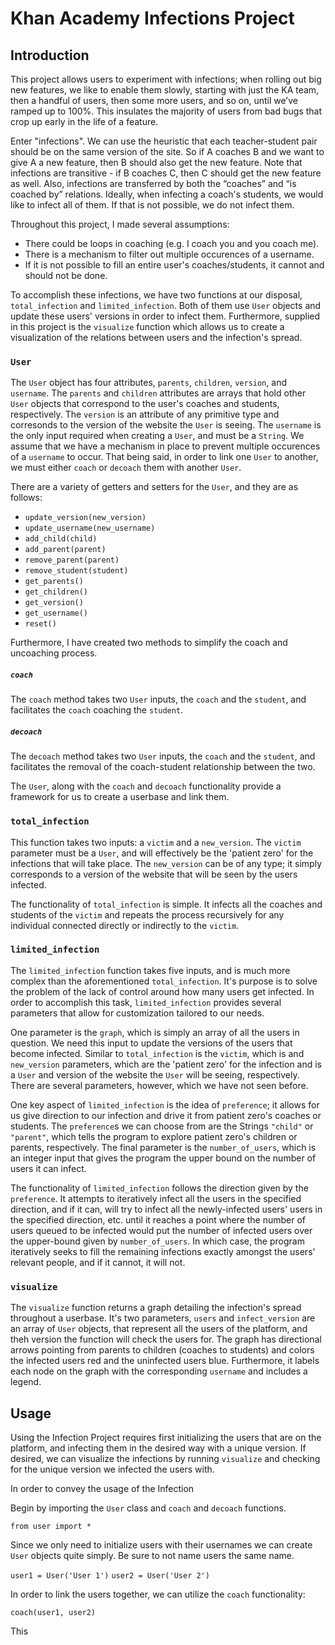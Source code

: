 # **Khan Academy Infections Project**



## **Introduction**


This project allows users to experiment with infections; when rolling out big new features, we like to enable them slowly, starting with just the KA team, then a handful of users, then some more users, and so on, until we’ve ramped up to 100%. This insulates the majority of users from bad bugs that crop up early in the life of a feature.

Enter "infections". We can use the heuristic that each teacher-student pair should be on the same version of the site. So if A coaches B and we want to give A a new feature, then B should also get the new feature. Note that infections are transitive - if B coaches C, then C should get the new feature as well. Also, infections are transferred by both the “coaches” and “is coached by” relations. Ideally, when infecting a coach's students, we would like to infect all of them. If that is not possible, we do not infect them.

Throughout this project, I made several assumptions:
 - There could be loops in coaching (e.g. I coach you and you coach me).
 - There is a mechanism to filter out multiple occurences of a username.
 - If it is not possible to fill an entire user's coaches/students, it cannot and should not be done.
 

To accomplish these infections, we have two functions at our disposal, `total_infection` and `limited_infection`. Both of them use `User` objects and update these users' versions in order to infect them. Furthermore, supplied in this project is the `visualize` function which allows us to create a visualization of the relations between users and the infection's spread.


### **`User`**


The `User` object has four attributes, `parents`, `children`, `version`, and `username`. The `parents` and `children` attributes are arrays that hold other `User` objects that correspond to the user's coaches and students, respectively. The `version` is an attribute of any primitive type and corresonds to the version of the website the `User` is seeing. The `username` is the only input required when creating a `User`, and must be a `String`. We assume that we have a mechanism in place to prevent multiple occurences of a `username` to occur. That being said, in order to link one `User` to another, we must either `coach` or `decoach` them with another `User`.

There are a variety of getters and setters for the `User`, and they are as follows:
 - `update_version(new_version)`
 - `update_username(new_username)`
 - `add_child(child)`
 - `add_parent(parent)`
 - `remove_parent(parent)`
 - `remove_student(student)`
 - `get_parents()`
 - `get_children()`
 - `get_version()`
 - `get_username()`
 - `reset()`

Furthermore, I have created two methods to simplify the coach and uncoaching process.

##### **`coach`**


The `coach` method takes two `User` inputs, the `coach` and the `student`, and facilitates the `coach` coaching the `student`.

##### **`decoach`**


The `decoach` method takes two `User` inputs, the `coach` and the `student`, and facilitates the removal of the coach-student relationship between the two.


The `User`, along with the `coach` and `decoach` functionality provide a framework for us to create a userbase and link them.


### **`total_infection`**


This function takes two inputs: a `victim` and a `new_version`. The `victim` parameter must be a `User`, and will effectively be the 'patient zero' for the infections that will take place. The `new_version` can be of any type; it simply corresponds to a version of the website that will be seen by the users infected. 

The functionality of `total_infection` is simple. It infects all the coaches and students of the `victim` and repeats the process recursively for any individual connected directly or indirectly to the `victim`.


### **`limited_infection`**


The `limited_infection` function takes five inputs, and is much more complex than the aforementioned `total_infection`. It's purpose is to solve the problem of the lack of control around how many users get infected. In order to accomplish this task, `limited_infection` provides several parameters that allow for customization tailored to our needs.

One parameter is the `graph`, which is simply an array of all the users in question. We need this input to update the versions of the users that become infected. Similar to `total_infection` is the `victim`, which is and `new_version` parameters, which are the 'patient zero' for the infection and is a `User` and version of the website the `User` will be seeing, respectively. There are several parameters, however, which we have not seen before.

One key aspect of `limited_infection` is the idea of `preference`; it allows for us give direction to our infection and drive it from patient zero's coaches or students. The `preference`s we can choose from are the Strings `"child"` or `"parent"`, which tells the program to explore patient zero's children or parents, respectively. The final parameter is the `number_of_users`, which is an integer input that gives the program the upper bound on the number of users it can infect.

The functionality of `limited_infection` follows the direction given by the `preference`. It attempts to iteratively infect all the users in the specified direction, and if it can, will try to infect all the newly-infected users' users in the specified direction, etc. until it reaches a point where the number of users queued to be infected would put the number of infected users over the upper-bound given by `number_of_users`. In which case, the program iteratively seeks to fill the remaining infections exactly amongst the users' relevant people, and if it cannot, it will not.


### **`visualize`**


The `visualize` function returns a graph detailing the infection's spread throughout a userbase. It's two parameters, `users` and `infect_version` are an array of `User` objects, that represent all the users of the platform, and theh version the function will check the users for. The graph has directional arrows pointing from parents to children (coaches to students) and colors the infected users red and the uninfected users blue. Furthermore, it labels each node on the graph with the corresponding `username` and includes a legend.


## Usage


Using the Infection Project requires first initializing the users that are on the platform, and infecting them in the desired way with a unique version. If desired, we can visualize the infections by running `visualize` and checking for the unique version we infected the users with.

In order to convey the usage of the Infection 

Begin by importing the `User` class and `coach` and `decoach` functions.

`from user import *`

Since we only need to initialize users with their usernames we can create `User` objects quite simply. Be sure to not name users the same name.

`user1 = User('User 1')`
`user2 = User('User 2')`

In order to link the users together, we can utilize the `coach` functionality:

`coach(user1, user2)`

This 
